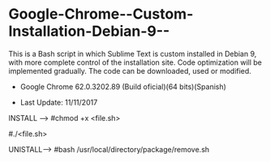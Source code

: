 # Google-Chrome--Custom-Installation-Debian-9--
This is a Bash script in which Sublime Text is custom installed in Debian 9, with more complete control of the installation site. Code optimization will be implemented gradually. The code can be downloaded, used or modified.

- Google Chrome 62.0.3202.89 (Build oficial)(64 bits)(Spanish)

- Last Update: 11/11/2017

INSTALL -->
#chmod +x <file.sh>

#./<file.sh>

UNISTALL-->
#bash /usr/local/directory/package/remove.sh
